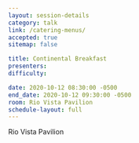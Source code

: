 ```yaml
---
layout: session-details
category: talk
link: /catering-menus/
accepted: true
sitemap: false

title: Continental Breakfast
presenters:
difficulty:

date: 2020-10-12 08:30:00 -0500
end_date: 2020-10-12 09:30:00 -0500
room: Rio Vista Pavilion
schedule-layout: full
---
```

Rio Vista Pavilion

